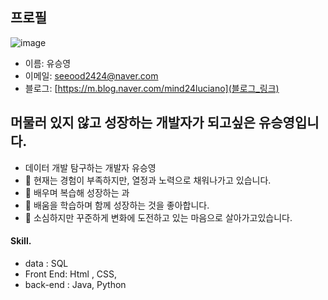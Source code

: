 ## 프로필

![image]()

- 이름: 유승영
- 이메일: seeood2424@naver.com
- 블로그: [https://m.blog.naver.com/mind24luciano](블로그_링크)



## 머물러 있지 않고 성장하는 개발자가 되고싶은  유승영입니다.
 
-  데이터 개발 탐구하는 개발자 유승영
-  🔭 현재는 경험이 부족하지만, 열정과 노력으로 채워나가고 있습니다.
-  🌱 배우며  복습해 성장하는 과
-  👯 배움을 학습하며 함께 성장하는 것을 좋아합니다.
-  👀 소심하지만  꾸준하게  변화에 도전하고 있는 마음으로 살아가고있습니다.


#### Skill.
- data : SQL
- Front End:  Html , CSS,
- back-end : Java, Python
